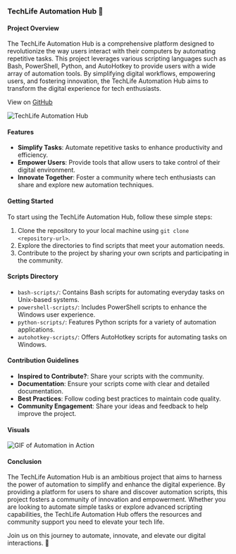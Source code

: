 ### TechLife Automation Hub 🤖

#### Project Overview
The TechLife Automation Hub is a comprehensive platform designed to revolutionize the way users interact with their computers by automating repetitive tasks. This project leverages various scripting languages such as Bash, PowerShell, Python, and AutoHotkey to provide users with a wide array of automation tools. By simplifying digital workflows, empowering users, and fostering innovation, the TechLife Automation Hub aims to transform the digital experience for tech enthusiasts.

View on [GitHub](https://your-github-repository-url-here)

![TechLife Automation Hub](https://your-image-url-here.png)

#### Features

- **Simplify Tasks**: Automate repetitive tasks to enhance productivity and efficiency.
- **Empower Users**: Provide tools that allow users to take control of their digital environment.
- **Innovate Together**: Foster a community where tech enthusiasts can share and explore new automation techniques.

#### Getting Started

To start using the TechLife Automation Hub, follow these simple steps:
1. Clone the repository to your local machine using `git clone <repository-url>`.
2. Explore the directories to find scripts that meet your automation needs.
3. Contribute to the project by sharing your own scripts and participating in the community.

#### Scripts Directory

- `bash-scripts/`: Contains Bash scripts for automating everyday tasks on Unix-based systems.
- `powershell-scripts/`: Includes PowerShell scripts to enhance the Windows user experience.
- `python-scripts/`: Features Python scripts for a variety of automation applications.
- `autohotkey-scripts/`: Offers AutoHotkey scripts for automating tasks on Windows.

#### Contribution Guidelines

- **Inspired to Contribute?**: Share your scripts with the community.
- **Documentation**: Ensure your scripts come with clear and detailed documentation.
- **Best Practices**: Follow coding best practices to maintain code quality.
- **Community Engagement**: Share your ideas and feedback to help improve the project.

#### Visuals

![GIF of Automation in Action](https://your-gif-url-here.gif)

#### Conclusion

The TechLife Automation Hub is an ambitious project that aims to harness the power of automation to simplify and enhance the digital experience. By providing a platform for users to share and discover automation scripts, this project fosters a community of innovation and empowerment. Whether you are looking to automate simple tasks or explore advanced scripting capabilities, the TechLife Automation Hub offers the resources and community support you need to elevate your tech life.

Join us on this journey to automate, innovate, and elevate our digital interactions. 🌟
